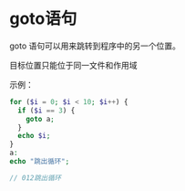 # goto语句

goto 语句可以用来跳转到程序中的另一个位置。  

目标位置只能位于同一文件和作用域  

示例：
```php
for ($i = 0; $i < 10; $i++) {
  if ($i == 3) {
    goto a;
  }
  echo $i;
}
a:
echo "跳出循环";

// 012跳出循环
```